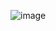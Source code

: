 ![image](https://user-images.githubusercontent.com/64185677/212481996-2c8d19f5-c8ba-4015-b7ec-d072a43a0414.png)
